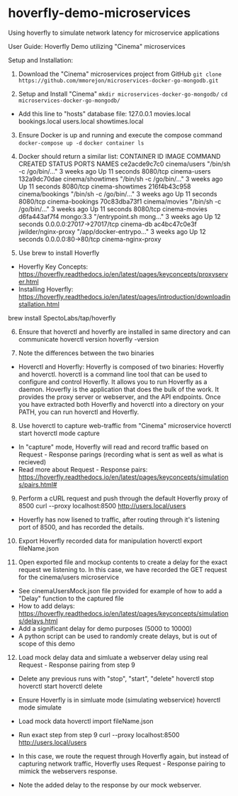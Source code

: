 # hoverfly-demo-microservices
Using hoverfly to simulate network latency for microservice applications

User Guide: Hoverfly Demo utilizing "Cinema" microservices

Setup and Installation:
1. Download the "Cinema" microservices project from GitHub
`git clone https://github.com/mmorejon/microservices-docker-go-mongodb.git`

2. Setup and Install "Cinema"
`mkdir microservices-docker-go-mongodb/`
`cd microservices-docker-go-mongodb/`
- Add this line to "hosts" database file: 127.0.0.1   movies.local bookings.local users.local showtimes.local

3. Ensure Docker is up and running and execute the compose command
`docker-compose up -d`
`docker container ls`

4. Docker should return a similar list:
CONTAINER ID        IMAGE                 COMMAND                  CREATED             STATUS              PORTS                      NAMES
ce2acde9c7c0        cinema/users          "/bin/sh -c /go/bin/…"   3 weeks ago         Up 11 seconds       8080/tcp                   cinema-users
132a9dc70dae        cinema/showtimes      "/bin/sh -c /go/bin/…"   3 weeks ago         Up 11 seconds       8080/tcp                   cinema-showtimes
216f4b43c958        cinema/bookings       "/bin/sh -c /go/bin/…"   3 weeks ago         Up 11 seconds       8080/tcp                   cinema-bookings
70c83dba73f1        cinema/movies         "/bin/sh -c /go/bin/…"   3 weeks ago         Up 11 seconds       8080/tcp                   cinema-movies
d6fa443af7f4        mongo:3.3             "/entrypoint.sh mong…"   3 weeks ago         Up 12 seconds       0.0.0.0:27017->27017/tcp   cinema-db
ac4bc47c0e3f        jwilder/nginx-proxy   "/app/docker-entrypo…"   3 weeks ago         Up 12 seconds       0.0.0.0:80->80/tcp         cinema-nginx-proxy

5. Use brew to install Hoverfly
- Hoverfly Key Concepts: https://hoverfly.readthedocs.io/en/latest/pages/keyconcepts/proxyserver.html
- Installing Hoverfly: https://hoverfly.readthedocs.io/en/latest/pages/introduction/downloadinstallation.html

brew install SpectoLabs/tap/hoverfly

6. Ensure that hoverctl and hoverfly are installed in same directory and can communicate
hoverctl version
hoverfly -version

7. Note the differences between the two binaries
- Hoverctl and Hoverfly:
	Hoverfly is composed of two binaries: Hoverfly and hoverctl.
	hoverctl is a command line tool that can be used to configure and control Hoverfly. It allows you to run Hoverfly as a daemon.
	Hoverfly is the application that does the bulk of the work. It provides the proxy server or webserver, and the API endpoints.
	Once you have extracted both Hoverfly and hoverctl into a directory on your PATH, you can run hoverctl and Hoverfly.

8. Use hoverctl to capture web-traffic from "Cinema" microservice
hoverctl start
hoverctl mode capture

- In "capture" mode, Hoverfly will read and record traffic based on Request - Response parings (recording what is sent as well as what is recieved)
- Read more about Request - Response pairs: https://hoverfly.readthedocs.io/en/latest/pages/keyconcepts/simulations/pairs.html#

9. Perform a cURL request and push through the default Hoverfly proxy of 8500
curl --proxy localhost:8500 http://users.local/users

- Hoverfly has now lisened to traffic, after routing through it's listening port of 8500, and has recorded the details.

10. Export Hoverfly recorded data for manipulation
hoverctl export fileName.json

11. Open exported file and mockup contents to create a delay for the exact request we listening to. In this case, we have recorded the GET request for the cinema/users microservice
- See cinemaUsersMock.json file provided for example of how to add a "Delay" function to the captured file
- How to add delays: https://hoverfly.readthedocs.io/en/latest/pages/keyconcepts/simulations/delays.html
- Add a significant delay for demo purposes (5000 to 10000)
- A python script can be used to randomly create delays, but is out of scope of this demo

12. Load mock delay data and simluate a webserver delay using real Request - Response pairing from step 9
- Delete any previous runs with "stop", "start", "delete"
hoverctl stop
hoverctl start
hoverctl delete

- Ensure Hoverfly is in simluate mode (simulating webservice)
hoverctl mode simulate

- Load mock data
hoverctl import fileName.json

- Run exact step from step 9
curl --proxy localhost:8500 http://users.local/users

- In this case, we route the request through Hoverfly again, but instead of capturing network traffic, Hoverfly uses Request - Response pairing to mimick the webservers response.
- Note the added delay to the response by our mock webserver.

